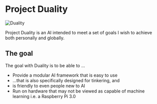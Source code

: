 # Project Duality

![Duality](https://i.imgur.com/icbUnPg.png "Project Duality")


Project Duality is an AI intended to meet a set of goals I wish to achieve both personally and globally.

## The goal

The goal with Duality is to be able to ...

* Provide a modular AI framework that is easy to use
 * ...that is also specifically designed for tinkering, and
 * is friendly to even people new to AI
* Run on hardware that may not be viewed as capable of machine learning i.e. a Raspberry Pi 3.0
